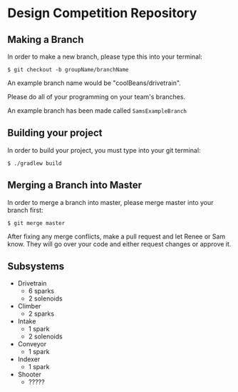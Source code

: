 # Design Competition Repository

## Making a Branch

In order to make a new branch, please type this into your terminal:

```
$ git checkout -b groupName/branchName
```

An example branch name would be "coolBeans/drivetrain".

Please do all of your programming on your team's branches.

An example branch has been made called `SamsExampleBranch`

## Building your project

In order to build your project, you must type into your git terminal:

```
$ ./gradlew build
```

## Merging a Branch into Master

In order to merge a branch into master, please merge master into your branch first:

```
$ git merge master
```

After fixing any merge conflicts, make a pull request and let Renee or Sam know. They will go over your code and either request changes or approve it. 

## Subsystems
- Drivetrain
    - 6 sparks
    - 2 solenoids
- Climber
    - 2 sparks
- Intake
    - 1 spark
    - 2 solenoids
- Conveyor
    - 1 spark
- Indexer
    - 1 spark
- Shooter
    - ?????
